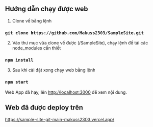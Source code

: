 ## Hướng dẫn chạy được web
1. Clone về bằng lệnh 
### `git clone https://github.com/Makuss2303/SampleSite.git`
2. Vào thư mục vừa clone về được (/SampleSite), chạy lệnh để tải các node_modules cần thiết
### `npm install`
3. Sau khi cài đặt xong chạy web bằng lệnh
### `npm start`

Web App đã hạy, lên [http://localhost:3000](http://localhost:3000) để xem nội dung.

## Web đã được deploy trên 
https://sample-site-git-main-makuss2303.vercel.app/
